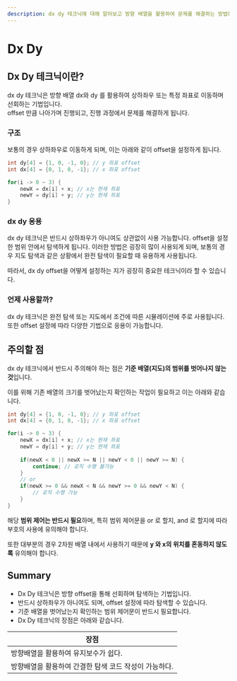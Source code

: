 ```yaml
---
description: dx dy 테크닉에 대해 알아보고 방향 배열을 활용하여 문제를 해결하는 방법에 대해 확인합니다.
---
```


# Dx Dy

## Dx Dy 테크닉이란?

dx dy 테크닉은 방향 배열 dx와 dy 를 활용하여 상하좌우 또는 특정 좌표로 이동하며 선회하는 기법입니다.\
offset 만큼 나아가며 진행되고, 진행 과정에서 문제를 해결하게 됩니다.

### 구조

보통의 경우 상하좌우로 이동하게 되며, 이는 아래와 같이 offset을 설정하게 됩니다.

```cpp
int dy[4] = {1, 0, -1, 0}; // y 좌표 offset
int dx[4] = {0, 1, 0, -1}; // x 좌표 offset

for(i -> 0 ~ 3) {
    newX = dx[i] + x; // x는 현재 좌표
    newY = dy[i] + y; // y는 현재 좌표
}
```

### dx dy 응용

dx dy 테크닉은 반드시 상하좌우가 아니여도 상관없이 사용 가능합니다. offset을 설정한 범위 안에서 탐색하게 됩니다. 이러한 방법은 굉장히 많이 사용되게 되며, 보통의 경우 지도 탐색과 같은 상황에서 완전 탐색이 필요할 때 유용하게 사용됩니다.

따라서, dx dy offset을 어떻게 설정하는 지가 굉장히 중요한 테크닉이라 할 수 있습니다.

### 언제 사용할까?

dx dy 테크닉은 완전 탐색 또는 지도에서 조건에 따른 시뮬레이션에 주로 사용됩니다. 또한 offset 설정에 따라 다양한 기법으로 응용이 가능합니다.



## 주의할 점

dx dy 테크닉에서 반드시 주의해야 하는 점은 **기준 배열(지도)의 범위를 벗어나지 않는 것**입니다.

이를 위해 기존 배열의 크기를 벗어났는지 확인하는 작업이 필요하고 이는 아래와 같습니다.

```cpp
int dy[4] = {1, 0, -1, 0}; // y 좌표 offset
int dx[4] = {0, 1, 0, -1}; // x 좌표 offset

for(i -> 0 ~ 3) {
    newX = dx[i] + x; // x는 현재 좌표
    newY = dy[i] + y; // y는 현재 좌표
    
    if(newX < 0 || newX >= N || newY < 0 || newY >= N) {
        continue; // 로직 수행 불가능
    }
    // or
    if(newX >= 0 && newX < N && newY >= 0 && newY < N) {
        // 로직 수행 가능
    }
}
```

해당 **범위 제어는 반드시 필요**하며, 특히 범위 제어문을 or 로 할지, and 로 할지에 따라 부호의 사용에 유의해야 합니다.



또한 대부분의 경우 2차원 배열 내에서 사용하기 때문에 **y 와 x의 위치를 혼동하지 않도록** 유의해야 합니다.

## Summary

* Dx Dy 테크닉은 방향 offset을 통해 선회하며 탐색하는 기법입니다.
* 반드시 상하좌우가 아니여도 되며, offset 설정에 따라 탐색할 수 있습니다.
* 기준 배열을 벗어났는지 확인하는 범위 제어문이 반드시 필요합니다.
* Dx Dy 테크닉의 장점은 아래와 같습니다.

| 장점                             |
| ------------------------------ |
| 방향배열을 활용하여 유지보수가 쉽다.           |
| 방향배열을 활용하여 간결한 탐색 코드 작성이 가능하다. |


